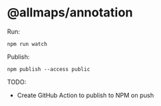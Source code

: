 # @allmaps/annotation

Run:

    npm run watch

Publish:

    npm publish --access public

TODO:

  - Create GitHub Action to publish to NPM on push
